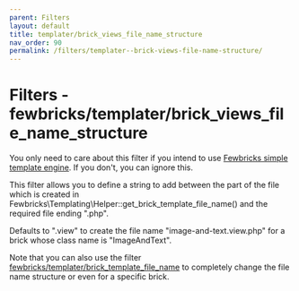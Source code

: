 ```yaml
---
parent: Filters
layout: default
title: templater/brick_views_file_name_structure
nav_order: 90
permalink: /filters/templater--brick-views-file-name-structure/
---
```


# Filters - fewbricks/templater/brick_views_file_name_structure

You only need to care about this filter if you intend to use [Fewbricks simple template engine](/bricks/templates/).
If you don't, you can ignore this.

This filter allows you to define a string to add between the part of the file which is created in 
Fewbricks\Templating\Helper::get_brick_template_file_name() and the required file ending ".php".

Defaults to ".view" to create the file name "image-and-text.view.php" for a brick whose class name is "ImageAndText".

Note that you can also use the filter
[fewbricks/templater/brick_template_file_name](filters/templater--brick-template-file-name) to completely change the 
file name structure or even for a specific brick.
